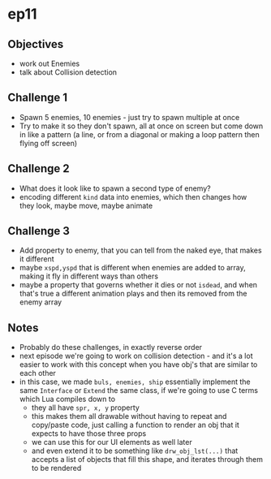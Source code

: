 # ep11

## Objectives
- work out Enemies
- talk about Collision detection

## Challenge 1
- Spawn 5 enemies, 10 enemies - just try to spawn multiple at once
- Try to make it so they don't spawn, all at once on screen but come down in like a pattern (a line, or from a diagonal or making a loop pattern then flying off screen)
## Challenge 2
- What does it look like to spawn a second type of enemy?
- encoding different `kind` data into enemies, which then changes how they look, maybe move, maybe animate
## Challenge 3
- Add property to enemy, that you can tell from the naked eye, that makes it different
- maybe `xspd,yspd` that is different when enemies are added to array, making it fly in different ways than others
- maybe a property that governs whether it dies or not `isdead`, and when that's true a different animation plays and then its removed from the enemy array
## Notes
- Probably do these challenges, in exactly reverse order
- next episode we're going to work on collision detection - and it's a lot easier to work with this concept when you have obj's that are similar to each other
- in this case, we made `buls, enemies, ship` essentially implement the same `Interface` or `Extend` the same class, if we're going to use C terms which Lua compiles down to
  - they all have `spr, x, y` property
  - this makes them all drawable without having to repeat and copy/paste code, just calling a function to render an obj that it expects to have those three props
  - we can use this for our UI elements as well later
  - and even extend it to be something like `drw_obj_lst(...)` that accepts a list of objects that fill this shape, and iterates through them to be rendered